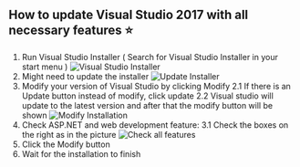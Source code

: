 ## How to update Visual Studio 2017 with all necessary features ⭐
1. Run Visual Studio Installer ( Search for Visual Studio Installer in your start menu )
![Visual Studio Installer](https://github.com/sedc-codecademy/sedc7-08-aspnetmvc/blob/master/g5/img/vs1.PNG?raw=true)
2. Might need to update the installer
![Update Installer](https://github.com/sedc-codecademy/sedc7-08-aspnetmvc/blob/master/g5/img/vs2.jpg?raw=true)
2. Modify your version of Visual Studio by clicking Modify
	2.1 If there is an Update button instead of modify, click update
	2.2 Visual studio will update to the latest version and after that the modify button will be shown
![Modify Installation](https://github.com/sedc-codecademy/sedc7-08-aspnetmvc/blob/master/g5/img/vs3.PNG?raw=true)
3. Check ASP.NET and web development feature:
	3.1 Check the boxes on the right as in the picture
![Check all features](https://github.com/sedc-codecademy/sedc7-08-aspnetmvc/blob/master/g5/img/vs4.PNG?raw=true)
4. Click the Modify button
5. Wait for the installation to finish

